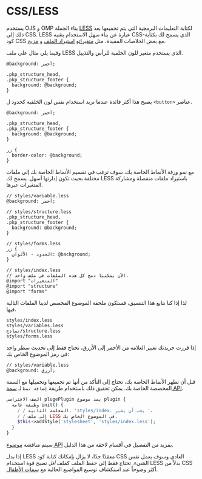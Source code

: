 # CSS/LESS

يستخدم OJS و OMP بناء الجملة [LESS](http://lesscss.org/) لكتابة التعليمات البرمجية التي يتم تجميعها بعد ذلك إلى CSS. LESS عبارة عن بناء سهل الاستخدام يشبه CSS-الذي يسمح لك بكتابة كود CSS مع بعض الخلاصات المفيدة، مثل [متغيرات](http://lesscss.org/features/#variables-feature)و [استيراد الملف](http://lesscss.org/features/#variables-feature-import-statements) و [مزيج](http://lesscss.org/features/#mixins-feature).

وفيما يلي مثال على ملف LESS الذي يستخدم متغير للون الخلفية للرأس والتذييل.

```
@background: أحمر;

.pkp_structure_head,
.pkp_structure_footer {
  background: @background;
}
```

يصبح هذا أكثر فائدة عندما نريد استخدام نفس لون الخلفية كحدود ل `<button>` عناصر.

```
@background: أحمر;

.pkp_structure_head,
.pkp_structure_footer {
  background: @background;
}

زر {
  border-color: @background;
}
```

مع نمو ورقة الأنماط الخاصة بك، سوف ترغب في تقسيم الأنماط الخاصة بك إلى ملفات مختلفة بحيث تكون إدارتها أسهل. يسمح لك LESS باستيراد ملفات منفصلة ومشاركة المتغيرات عبرها.

```
// styles/variable.less
@background: أحمر;
```

```
// styles/structure.less
.pkp_structure_head,
.pkp_structure_footer {
  background: @background;
}
```

```
// styles/forms.less
زر {
  الحدود - الألوان: @background;
}
```

```
// styles/index.less
// الآن يمكننا دمج كل هذه الملفات في ملف واحد.
@import "المتغيرات"
@import "structure"
@import "forms"
```

لذا إذا كنا نتابع هذا التنسيق، فستكون ملحقة الموضوع المخصص لدينا الملفات التالية فيها.

```
styles/index.less
styles/variables.less
نماذج/structure.less
styles/forms.less
```

إذا قررت جريدتك تغيير العلامة من الأحمر إلى الأزرق، تحتاج فقط إلى تحديث سطر واحد في رمز الموضوع الخاص بك:

```
// styles/variable.less
@background: أزرق;
```

قبل أن تظهر الأنماط الخاصة بك، تحتاج إلى التأكد من أنها تم تجميعها وتحميلها مع السمة المخصصة الخاصة بك. يمكن تحقيق ذلك باستخدام طريقة `إضافة نمط` لـ [سمة API](theme-api.md).

```php
الصف الافتراضي plugePlugin يمد موضوع plugin {
  وظيفة عامة init() {
    / / المعلمة الثانية، 'styles/index. يجب أن يشير '،
    / / إلى ملف LESS في الموضوع الخاص بك.
    $this->addStyle('stylesheet', 'styles/index.less');
  }
}
```

سيتم مناقشة [موضوع API](theme-api.md) بمزيد من التفصيل في أقسام لاحقة من هذا الدليل.

_إذا بدا LESS معقدًا جدًا، لا يزال بإمكانك كتابة كود CSS العادي وسوف يعمل نفس الشيء. تحتاج فقط إلى حفظ الملف كملف _`أقل`_ تصبح قوة استخدام LESS بدلاً من CSS أكثر وضوحاً عند استكشاف توسيع المواضيع الحالية مع [سمات الأطفال](child-themes.md).

